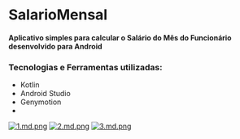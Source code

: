 # SalarioMensal

#### Aplicativo simples para calcular o Salário do Mês do Funcionário desenvolvido para Android 

### Tecnologias e Ferramentas utilizadas:
- Kotlin
- Android Studio
- Genymotion
- 
[![1.md.png](https://gustavosouza.dev.br/images/images/2021/04/09/1.md.png)](https://gustavosouza.dev.br/images/image/UuU)
[![2.md.png](https://gustavosouza.dev.br/images/images/2021/04/09/2.md.png)](https://gustavosouza.dev.br/images/image/HwO)
[![3.md.png](https://gustavosouza.dev.br/images/images/2021/04/09/3.md.png)](https://gustavosouza.dev.br/images/image/MgW)
